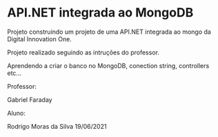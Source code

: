 # API.NET integrada ao MongoDB
Projeto construindo um projeto de uma API.NET integrada ao mongo da Digital Innovation One.

Projeto realizado seguindo as intruções do professor. 

Aprendendo a criar o banco no MongoDB, conection string, controllers etc...



Professor:

Gabriel Faraday

Aluno:

Rodrigo Moras da Silva 19/06/2021